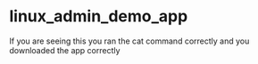 # linux_admin_demo_app

If you are seeing this you ran the cat command correctly
and you downloaded the app correctly
